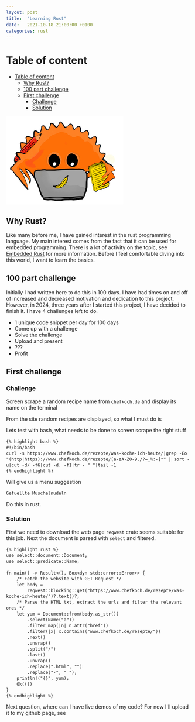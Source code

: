 ```yaml
---
layout: post
title:  "Learning Rust"
date:   2021-10-18 21:00:00 +0100
categories: rust
---
```



#  Table of content
<!-- MarkdownTOC autolink="true" -->

- [Table of content](#table-of-content)
	- [Why Rust?](#why-rust)
	- [100 part challenge](#100-part-challenge)
	- [First challenge](#first-challenge)
		- [Challenge](#challenge)
		- [Solution](#solution)

<!-- /MarkdownTOC -->

![](/assets/img/challenge.jpeg)

## Why Rust?

Like many before me, I have gained interest in the rust programming language. My main interest comes from the fact that it can be used for embedded programming. There is a lot of activity on the topic, see [Embedded Rust](https://www.rust-lang.org/what/embedded) for more information. Before I feel comfortable diving into this world, I want to learn the basics. 


## 100 part challenge

Initially I had written here to do this in 100 days. I have had times on and off of increased and decreased motivation and dedication to this project.
However, in 2024, three years after I started this project, I have decided to finish it. I have 4 challenges left to do.

* 1 unique code snippet per day for 100 days
* Come up with a challenge
* Solve the challenge
* Upload and present
* ???
* Profit


## First challenge


### Challenge

Screen scrape a random recipe name from `chefkoch.de` and display its name on the terminal

From the site [](https://www.chefkoch.de/rezepte/was-koche-ich-heute/) random recipes are displayed, so what I must do is

Lets test with bash, what needs to be done to screen scrape the right stuff

	
	
	{% highlight bash %}
	#!/bin/bash
	curl -s https://www.chefkoch.de/rezepte/was-koche-ich-heute/|grep -Eo "(http|https)://www.chefkoch.de/rezepte/[a-zA-Z0-9./?=_%:-]*" | sort -u|cut -d/ -f6|cut -d. -f1|tr - " "|tail -1
	{% endhighlight %}

Will give us a menu suggestion

	Gefuellte Muschelnudeln

Do this in rust.

### Solution

First we need to download the web page `reqwest` crate seems suitable for this job. Next the document is parsed with `select` and filtered.


	{% highlight rust %}
	use select::document::Document;
	use select::predicate::Name;

	fn main() -> Result<(), Box<dyn std::error::Error>> {
	    /* Fetch the website with GET Request */
	    let body =
	        reqwest::blocking::get("https://www.chefkoch.de/rezepte/was-koche-ich-heute/")?.text()?;
	    /* Parse the HTML txt, extract the urls and filter the relevant ones */
	    let yum = Document::from(body.as_str())
	        .select(Name("a"))
	        .filter_map(|n| n.attr("href"))
	        .filter(|x| x.contains("www.chefkoch.de/rezepte/"))
	        .next()
	        .unwrap()
	        .split("/")
	        .last()
	        .unwrap()
	        .replace(".html", "")
	        .replace("-", " ");
	    println!("{}", yum);
	    Ok(())
	}
	{% endhighlight %}


Next question, where can I have live demos of my code? For now I'll upload it to my github page, see [](https://github.com/maebli/100rustsnippets/blob/master/web-scrapper/src/main.rs)




